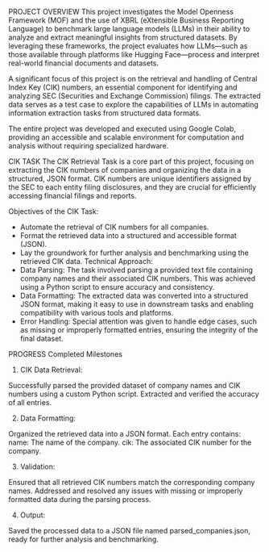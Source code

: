 PROJECT OVERVIEW
This project investigates the Model Openness Framework (MOF) and the use of XBRL (eXtensible Business Reporting Language) to benchmark large language models (LLMs) in their ability to analyze and extract meaningful insights from structured datasets. By leveraging these frameworks, the project evaluates how LLMs—such as those available through platforms like Hugging Face—process and interpret real-world financial documents and datasets.

A significant focus of this project is on the retrieval and handling of Central Index Key (CIK) numbers, an essential component for identifying and analyzing SEC (Securities and Exchange Commission) filings. The extracted data serves as a test case to explore the capabilities of LLMs in automating information extraction tasks from structured data formats.

The entire project was developed and executed using Google Colab, providing an accessible and scalable environment for computation and analysis without requiring specialized hardware.


CIK TASK
The CIK Retrieval Task is a core part of this project, focusing on extracting the CIK numbers of companies and organizing the data in a structured, JSON format. CIK numbers are unique identifiers assigned by the SEC to each entity filing disclosures, and they are crucial for efficiently accessing financial filings and reports.

Objectives of the CIK Task:
- Automate the retrieval of CIK numbers for all companies.
- Format the retrieved data into a structured and accessible format (JSON).
- Lay the groundwork for further analysis and benchmarking using the retrieved CIK data.
Technical Approach:
- Data Parsing: The task involved parsing a provided text file containing company names and their associated CIK numbers. This was achieved using  a Python script to ensure accuracy and consistency.
- Data Formatting: The extracted data was converted into a structured JSON format, making it easy to use in downstream tasks and enabling compatibility with various tools and platforms.
- Error Handling: Special attention was given to handle edge cases, such as missing or improperly formatted entries, ensuring the integrity of the final dataset.

PROGRESS
Completed Milestones

1. CIK Data Retrieval:

Successfully parsed the provided dataset of company names and CIK numbers using a custom Python script.
Extracted and verified the accuracy of all entries.

2. Data Formatting:

Organized the retrieved data into a JSON format. Each entry contains:
name: The name of the company.
cik: The associated CIK number for the company.

3. Validation:

Ensured that all retrieved CIK numbers match the corresponding company names.
Addressed and resolved any issues with missing or improperly formatted data during the parsing process.

4. Output:

Saved the processed data to a JSON file named parsed_companies.json, ready for further analysis and benchmarking.


